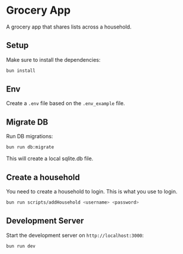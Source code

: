 # Grocery App

A grocery app that shares lists across a household.

## Setup

Make sure to install the dependencies:

```bash
bun install
```

## Env

Create a `.env` file based on the `.env_example` file.

## Migrate DB

Run DB migrations:

```bash
bun run db:migrate
```

This will create a local sqlite.db file.

## Create a household

You need to create a household to login. This is what you use to login.

```bash
bun run scripts/addHousehold <username> <password>
```

## Development Server

Start the development server on `http://localhost:3000`:

```bash
bun run dev
```
